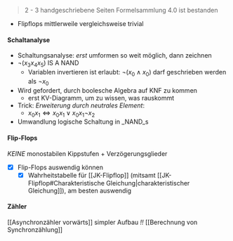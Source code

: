 > 2 - 3 handgeschriebene Seiten Formelsammlung
> 4.0 ist bestanden

- Flipflops mittlerweile vergleichsweise trivial
#### Schaltanalyse
- Schaltungsanalyse: _erst_ umformen so weit möglich, dann zeichnen
- $\lnot(x_3x_4x_5)$ IS A NAND
	- Variablen invertieren ist erlaubt: $\lnot(x_{0}\land x_{0})$ darf geschrieben werden als $\lnot x_{0}$ 
- Wird gefordert, durch boolesche Algebra auf KNF zu kommen
	- erst KV-Diagramm, um zu wissen, was rauskommt
- Trick: _Erweiterung durch neutrales Element_:
	- $x_{0}x_{1} \Leftrightarrow x_{0}x_{1} \lor x_{0}x_{1}\lnot x_{2}$   
- Umwandlung logische Schaltung in _NAND_s

#### Flip-Flops
_KEINE_ monostabilen Kippstufen + Verzögerungsglieder
- [x] Flip-Flops auswendig können
	- [x] Wahrheitstabelle für [[JK-Flipflop]] (mitsamt [[JK-Flipflop#Charakteristische Gleichung|charakteristischer Gleichung]]), am besten auswendig

#### Zähler
[[Asynchronzähler vorwärts]] simpler Aufbau
_!!_ [[Berechnung von Synchronzählung]]
